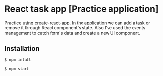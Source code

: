# React task app [Practice application]

Practice using create-react-app. In the application we can add a task or remove it through React component's state. Also I've used the events management to catch form's data and create a new UI component.

## Installation

```bash
$ npm intall

$ npm start
```